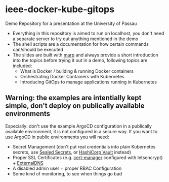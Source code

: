 # ieee-docker-kube-gitops

Demo Repository for a presentation at the University of Passau

- Everything in this repository is aimed to run on localhost, you don't need a separate server to try out anything mentioned in the demo
- The shell scripts are a documentation for how certain commands can/should be executed
- The slides are built with [marp](https://marp.app/) and always provide a short introduction
  into the topics before trying it out in a demo, following topics are included:
    - What is Docker / building & running Docker containers
    - Orchestrating Docker Containers with Kubernetes
    - Introducing GitOps to manage applications running in Kubernetes

## Warning: the examples are intentially kept simple, don't deploy on publically available environments

Especially: don't use the example ArgoCD configuration in a publically available environment,
it is not configured in a secure way. If you want to use ArgoCD in public environments you will need:
- Secret Management (don't put real credentials into plain Kubernetes secrets, use [Sealed Secrets](https://github.com/bitnami-labs/sealed-secrets), or [HashiCorp Vault](https://www.vaultproject.io/) instead)
- Proper SSL Certificates (e.g. [cert-manager](https://github.com/cert-manager/cert-manager) configured with letsencrypt) + [ExternalDNS](https://github.com/kubernetes-sigs/external-dns)
- A disabled admin user + proper RBAC Configuration
- Some kind of monitoring, to see when things go bad
